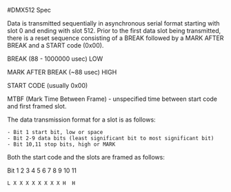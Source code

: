 #DMX512 Spec

Data is transmitted sequentially in asynchronous serial format starting with slot 0 and ending with slot 512. Prior to the first data slot being transmitted, there is a reset sequence consisting of a BREAK followed by a MARK AFTER BREAK and a START code (0x00).

BREAK (88 - 1000000 usec) LOW

MARK AFTER BREAK (~88 usec) HIGH

START CODE (usually 0x00)

MTBF (Mark Time Between Frame) - unspecified time between start code and first framed slot.

The data transmission format for a slot is as follows:

	- Bit 1 start bit, low or space
	- Bit 2-9 data bits (least significant bit to most significant bit)
	- Bit 10,11 stop bits, high or MARK

Both the start code and the slots are framed as follows:

Bit 1 2 3 4 5 6 7 8 9 10 11

    L X X X X X X X X H  H




